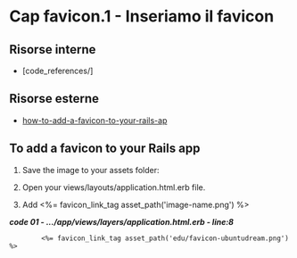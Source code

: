 # <a name="top"></a> Cap favicon.1 - Inseriamo il favicon



## Risorse interne

- [code_references/]



## Risorse esterne

- [how-to-add-a-favicon-to-your-rails-ap](https://josephcardillo.medium.com/how-to-add-a-favicon-to-your-rails-app-9676336f7006)



## To add a favicon to your Rails app

1. Save the image to your assets folder:

2. Open your views/layouts/application.html.erb file.

3. Add <%= favicon_link_tag asset_path('image-name.png') %>



***code 01 - .../app/views/layers/application.html.erb - line:8***

```html+erb
		<%= favicon_link_tag asset_path('edu/favicon-ubuntudream.png') %>
```


